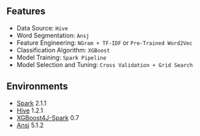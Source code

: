 ## Features

* Data Source: `Hive`
* Word Segmentation: `Ansj`
* Feature Engineering: `NGram + TF-IDF` or `Pre-Trained Word2Vec`
* Classification Algorithm: `XGBoost`
* Model Training: `Spark Pipeline`
* Model Selection and Tuning: `Cross Validation + Grid Search`

## Environments

* [Spark](http://spark.apache.org)  2.1.1
* [Hive](https://hive.apache.org)  1.2.1
* [XGBoost4J-Spark](https://github.com/dmlc/xgboost/tree/master/jvm-packages)  0.7
* [Ansj](https://github.com/NLPchina/ansj_seg)  5.1.2
